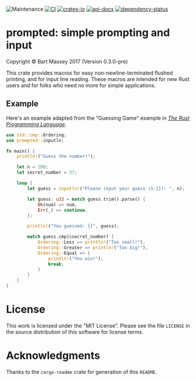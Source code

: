 ![Maintenance](https://img.shields.io/badge/maintenance-actively--developed-brightgreen.svg)
[![CI](https://github.com/BartMassey/prompted/actions/workflows/rust.yml/badge.svg)](https://github.com/BartMassey/prompted/actions/workflows/rust.yml)
[![crates-io](https://img.shields.io/crates/v/prompted.svg)](https://crates.io/crates/prompted)
[![api-docs](https://docs.rs/prompted/badge.svg)](https://docs.rs/prompted)
[![dependency-status](https://deps.rs/repo/github/BartMassey/prompted/status.svg)](https://deps.rs/repo/github/BartMassey/prompted)

# prompted: simple prompting and input
Copyright © Bart Massey 2017 (Version 0.3.0-pre)

This crate provides macros for easy non-newline-terminated
flushed printing, and for input line reading. These macros
are intended for new Rust users and for folks who need no
more for simple applications.

## Example

Here's an example adapted from the "Guessing Game" example
in [*The Rust Programming
Language*](https://doc.rust-lang.org/book/ch02-00-guessing-game-tutorial.html).

```rust
use std::cmp::Ordering;
use prompted::inputln;

fn main() {
    println!("Guess the number!");

    let n = 100;
    let secret_number = 37;

    loop {
        let guess = inputln!("Please input your guess (1-{}): ", n);

        let guess: u32 = match guess.trim().parse() {
            Ok(num) => num,
            Err(_) => continue,
        };

        println!("You guessed: {}", guess);

        match guess.cmp(&secret_number) {
            Ordering::Less => println!("Too small!"),
            Ordering::Greater => println!("Too big!"),
            Ordering::Equal => {
                println!("You win!");
                break;
            }
        }
    }
}
```


# License

This work is licensed under the "MIT License".  Please
see the file `LICENSE` in the source distribution of this
software for license terms.

# Acknowledgments

Thanks to the `cargo-readme` crate for generation of this `README`.
